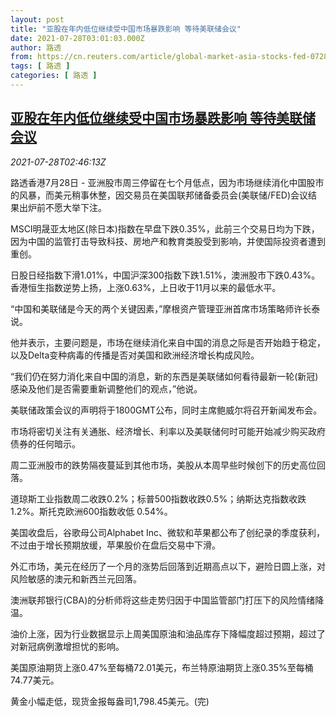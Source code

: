 ```yaml
---
layout: post
title: "亚股在年内低位继续受中国市场暴跌影响 等待美联储会议"
date: 2021-07-28T03:01:03.000Z
author: 路透
from: https://cn.reuters.com/article/global-market-asia-stocks-fed-0728-idCNKBS2EY06T
tags: [ 路透 ]
categories: [ 路透 ]
---
```

<!--1627441263000-->
[亚股在年内低位继续受中国市场暴跌影响 等待美联储会议](https://cn.reuters.com/article/global-market-asia-stocks-fed-0728-idCNKBS2EY06T)
------

<div>
<div><i>2021-07-28T02:46:13Z</i></div><p>路透香港7月28日 - 亚洲股市周三停留在七个月低点，因为市场继续消化中国股市的风暴，而美元稍事休整，因交易员在美国联邦储备委员会(美联储/FED)会议结果出炉前不愿大举下注。</p><p>MSCI明晟亚太地区(除日本)指数在早盘下跌0.35%，此前三个交易日均为下跌，因为中国的监管打击导致科技、房地产和教育类股受到影响，并使国际投资者遭到重创。</p><p>日股日经指数下滑1.01%，中国沪深300指数下跌1.51%，澳洲股市下跌0.43%。香港恒生指数逆势上扬，上涨0.63%，上日收于11月以来的最低水平。</p><p>“中国和美联储是今天的两个关键因素，”摩根资产管理亚洲首席市场策略师许长泰说。</p><p>他并表示，主要问题是，市场在继续消化来自中国的消息之际是否开始趋于稳定，以及Delta变种病毒的传播是否对美国和欧洲经济增长构成风险。</p><p>“我们仍在努力消化来自中国的消息，新的东西是美联储如何看待最新一轮(新冠)感染及他们是否需要重新调整他们的观点，”他说。</p><p>美联储政策会议的声明将于1800GMT公布，同时主席鲍威尔将召开新闻发布会。</p><p>市场将密切关注有关通胀、经济增长、利率以及美联储何时可能开始减少购买政府债券的任何暗示。</p><p>周二亚洲股市的跌势隔夜蔓延到其他市场，美股从本周早些时候创下的历史高位回落。</p><p>道琼斯工业指数周二收跌0.2%；标普500指数收跌0.5%；纳斯达克指数收跌1.2%。斯托克欧洲600指数收低 0.54%。</p><p>美国收盘后，谷歌母公司Alphabet Inc、微软和苹果都公布了创纪录的季度获利，不过由于增长预期放缓，苹果股价在盘后交易中下滑。</p><p>外汇市场，美元在经历了一个月的涨势后回落到近期高点以下，避险日圆上涨，对风险敏感的澳元和新西兰元回落。</p><p>澳洲联邦银行(CBA)的分析师将这些走势归因于中国监管部门打压下的风险情绪降温。</p><p>油价上涨，因为行业数据显示上周美国原油和油品库存下降幅度超过预期，超过了对新冠病例激增担忧的影响。</p><p>美国原油期货上涨0.47%至每桶72.01美元，布兰特原油期货上涨0.35%至每桶74.77美元。</p><p>黄金小幅走低，现货金报每盎司1,798.45美元。(完)</p>
</div>
